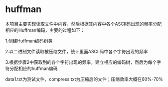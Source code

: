 # huffman

本项目主要实现读取文件中内容，然后根据其内容中各个ASCII码出现的频率分配相应的Huffman编码，主要的过程如下：

1.创建Huffman编码树类

2.以二进制文件读取被压缩文件，统计里面ASCII码中各个字符出现的频率

3.根据步骤2中获取到的各个字符出现的频率，建立相应的编码树，然后为每个字符分配相应的huffman编码

data1.txt为测试文件，compress.txt为压缩后的文件；压缩效率大概在60%-70%

